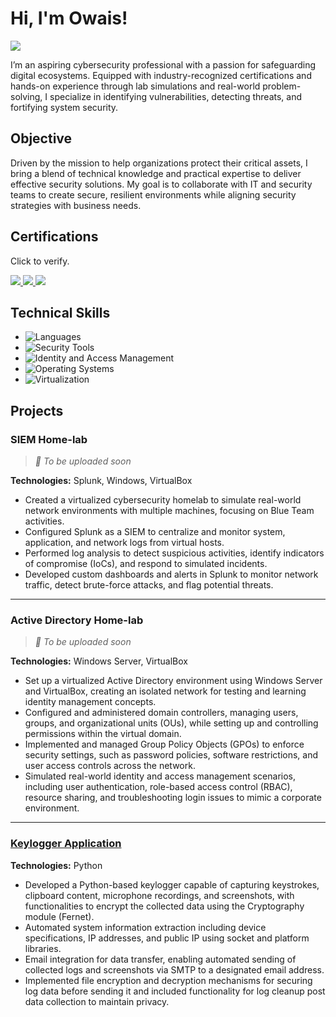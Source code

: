 # Hi, I'm Owais!
<a href="https://linkedin.com/in/owais-s"><img src="https://img.shields.io/badge/-LinkedIn-0072b1?&style=for-the-badge&logo=linkedin&logoColor=white" /></a>

I’m an aspiring cybersecurity professional with a passion for safeguarding digital ecosystems. Equipped with industry-recognized certifications and hands-on experience through lab simulations and real-world problem-solving, I specialize in identifying vulnerabilities, detecting threats, and fortifying system security.

## Objective

Driven by the mission to help organizations protect their critical assets, I bring a blend of technical knowledge and practical expertise to deliver effective security solutions. My goal is to collaborate with IT and security teams to create secure, resilient environments while aligning security strategies with business needs.

## Certifications
Click to verify.
<div>
    <a href="https://www.credly.com/badges/0e146c6c-b8a5-44e8-9927-9687154d99b2" target="_blank">
        <img src="https://img.shields.io/badge/-Security%2B-FF0000?&style=for-the-badge&logo=CompTIA&logoColor=white" />
    </a>
    <a href="https://www.credly.com/badges/782b9647-0249-4090-95da-90027d2f8a03" target="_blank">
        <img src="https://img.shields.io/badge/-Network%2B-007ACC?&style=for-the-badge&logo=CompTIA&logoColor=white" />
    </a>
    <a href="https://www.credly.com/badges/e5b0f6aa-226f-4814-8ca0-87de7c4d3403" target="_blank">
        <img src="https://img.shields.io/badge/-Associate%20of%20ISC²%20(SSCP)-4D4D4D?&style=for-the-badge&logo=ISC2&logoColor=white" />
    </a>
</div>

## Technical Skills

- ![Languages](https://img.shields.io/badge/Languages-Python%2C%20SQL-blue?style=flat-square)  
- ![Security Tools](https://img.shields.io/badge/Security%20Tools-Splunk%2C%20Wireshark%2C%20Nmap%2C%20Burp%20Suite-red?style=flat-square)  
- ![Identity and Access Management](https://img.shields.io/badge/IAM-Active%20Directory-brightgreen?style=flat-square)  
- ![Operating Systems](https://img.shields.io/badge/OS-Windows%2C%20Linux-orange?style=flat-square)  
- ![Virtualization](https://img.shields.io/badge/Virtualization-VMWare%2C%20VirtualBox-yellow?style=flat-square)  





## Projects

### **SIEM Home-lab**  
> *📌 To be uploaded soon*

**Technologies:** Splunk, Windows, VirtualBox  

- Created a virtualized cybersecurity homelab to simulate real-world network environments with multiple machines, focusing on Blue Team activities.  
- Configured Splunk as a SIEM to centralize and monitor system, application, and network logs from virtual hosts.  
- Performed log analysis to detect suspicious activities, identify indicators of compromise (IoCs), and respond to simulated incidents.  
- Developed custom dashboards and alerts in Splunk to monitor network traffic, detect brute-force attacks, and flag potential threats.  

---

### **Active Directory Home-lab**  
> *📌 To be uploaded soon*

**Technologies:** Windows Server, VirtualBox  

- Set up a virtualized Active Directory environment using Windows Server and VirtualBox, creating an isolated network for testing and learning identity management concepts.  
- Configured and administered domain controllers, managing users, groups, and organizational units (OUs), while setting up and controlling permissions within the virtual domain.  
- Implemented and managed Group Policy Objects (GPOs) to enforce security settings, such as password policies, software restrictions, and user access controls across the network.  
- Simulated real-world identity and access management scenarios, including user authentication, role-based access control (RBAC), resource sharing, and troubleshooting login issues to mimic a corporate environment.    

---

### [**Keylogger Application**](https://github.com/owais-rs/python-keylogger)  
**Technologies:** Python  

- Developed a Python-based keylogger capable of capturing keystrokes, clipboard content, microphone recordings, and screenshots, with functionalities to encrypt the collected data using the Cryptography module (Fernet).  
- Automated system information extraction including device specifications, IP addresses, and public IP using socket and platform libraries.  
- Email integration for data transfer, enabling automated sending of collected logs and screenshots via SMTP to a designated email address.  
- Implemented file encryption and decryption mechanisms for securing log data before sending it and included functionality for log cleanup post data collection to maintain privacy.  

